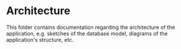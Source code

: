 # Architecture

This folder contains documentation regarding the architecture of the application, e.g. sketches of the database model, diagrams of the application's structure, etc.
